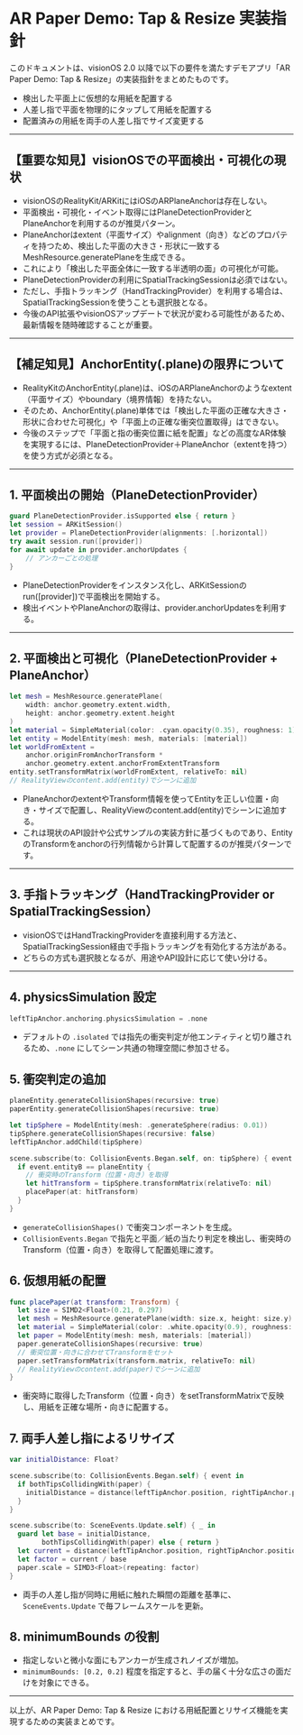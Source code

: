 # AR Paper Demo: Tap & Resize 実装指針

このドキュメントは、visionOS 2.0 以降で以下の要件を満たすデモアプリ「AR Paper Demo: Tap & Resize」の実装指針をまとめたものです。

* 検出した平面上に仮想的な用紙を配置する
* 人差し指で平面を物理的にタップして用紙を配置する
* 配置済みの用紙を両手の人差し指でサイズ変更する

---

## 【重要な知見】visionOSでの平面検出・可視化の現状
- visionOSのRealityKit/ARKitにはiOSのARPlaneAnchorは存在しない。
- 平面検出・可視化・イベント取得にはPlaneDetectionProviderとPlaneAnchorを利用するのが推奨パターン。
- PlaneAnchorはextent（平面サイズ）やalignment（向き）などのプロパティを持つため、検出した平面の大きさ・形状に一致するMeshResource.generatePlaneを生成できる。
- これにより「検出した平面全体に一致する半透明の面」の可視化が可能。
- PlaneDetectionProviderの利用にSpatialTrackingSessionは必須ではない。
- ただし、手指トラッキング（HandTrackingProvider）を利用する場合は、SpatialTrackingSessionを使うことも選択肢となる。
- 今後のAPI拡張やvisionOSアップデートで状況が変わる可能性があるため、最新情報を随時確認することが重要。

---

## 【補足知見】AnchorEntity(.plane)の限界について
- RealityKitのAnchorEntity(.plane)は、iOSのARPlaneAnchorのようなextent（平面サイズ）やboundary（境界情報）を持たない。
- そのため、AnchorEntity(.plane)単体では「検出した平面の正確な大きさ・形状に合わせた可視化」や「平面上の正確な衝突位置取得」はできない。
- 今後のステップで「平面と指の衝突位置に紙を配置」などの高度なAR体験を実現するには、PlaneDetectionProvider＋PlaneAnchor（extentを持つ）を使う方式が必須となる。

---

## 1. 平面検出の開始（PlaneDetectionProvider）

```swift
guard PlaneDetectionProvider.isSupported else { return }
let session = ARKitSession()
let provider = PlaneDetectionProvider(alignments: [.horizontal])
try await session.run([provider])
for await update in provider.anchorUpdates {
    // アンカーごとの処理
}
```

* PlaneDetectionProviderをインスタンス化し、ARKitSessionのrun([provider])で平面検出を開始する。
* 検出イベントやPlaneAnchorの取得は、provider.anchorUpdatesを利用する。

---

## 2. 平面検出と可視化（PlaneDetectionProvider + PlaneAnchor）

```swift
let mesh = MeshResource.generatePlane(
    width: anchor.geometry.extent.width,
    height: anchor.geometry.extent.height
)
let material = SimpleMaterial(color: .cyan.opacity(0.35), roughness: 1)
let entity = ModelEntity(mesh: mesh, materials: [material])
let worldFromExtent =
    anchor.originFromAnchorTransform *
    anchor.geometry.extent.anchorFromExtentTransform
entity.setTransformMatrix(worldFromExtent, relativeTo: nil)
// RealityViewのcontent.add(entity)でシーンに追加
```

* PlaneAnchorのextentやTransform情報を使ってEntityを正しい位置・向き・サイズで配置し、RealityViewのcontent.add(entity)でシーンに追加する。
* これは現状のAPI設計や公式サンプルの実装方針に基づくものであり、EntityのTransformをanchorの行列情報から計算して配置するのが推奨パターンです。

---

## 3. 手指トラッキング（HandTrackingProvider or SpatialTrackingSession）

- visionOSではHandTrackingProviderを直接利用する方法と、SpatialTrackingSession経由で手指トラッキングを有効化する方法がある。
- どちらの方式も選択肢となるが、用途やAPI設計に応じて使い分ける。

---

## 4. physicsSimulation 設定

```swift
leftTipAnchor.anchoring.physicsSimulation = .none
```

* デフォルトの `.isolated` では指先の衝突判定が他エンティティと切り離されるため、`.none` にしてシーン共通の物理空間に参加させる。

## 5. 衝突判定の追加

```swift
planeEntity.generateCollisionShapes(recursive: true)
paperEntity.generateCollisionShapes(recursive: true)

let tipSphere = ModelEntity(mesh: .generateSphere(radius: 0.01))
tipSphere.generateCollisionShapes(recursive: false)
leftTipAnchor.addChild(tipSphere)

scene.subscribe(to: CollisionEvents.Began.self, on: tipSphere) { event in
  if event.entityB == planeEntity {
    // 衝突時のTransform（位置・向き）を取得
    let hitTransform = tipSphere.transformMatrix(relativeTo: nil)
    placePaper(at: hitTransform)
  }
}
```

* `generateCollisionShapes()` で衝突コンポーネントを生成。
* `CollisionEvents.Began` で指先と平面／紙の当たり判定を検出し、衝突時のTransform（位置・向き）を取得して配置処理に渡す。

## 6. 仮想用紙の配置

```swift
func placePaper(at transform: Transform) {
  let size = SIMD2<Float>(0.21, 0.297)
  let mesh = MeshResource.generatePlane(width: size.x, height: size.y)
  let material = SimpleMaterial(color: .white.opacity(0.9), roughness: 1)
  let paper = ModelEntity(mesh: mesh, materials: [material])
  paper.generateCollisionShapes(recursive: true)
  // 衝突位置・向きに合わせてTransformをセット
  paper.setTransformMatrix(transform.matrix, relativeTo: nil)
  // RealityViewのcontent.add(paper)でシーンに追加
}
```

* 衝突時に取得したTransform（位置・向き）をsetTransformMatrixで反映し、用紙を正確な場所・向きに配置する。

## 7. 両手人差し指によるリサイズ

```swift
var initialDistance: Float?

scene.subscribe(to: CollisionEvents.Began.self) { event in
  if bothTipsCollidingWith(paper) {
    initialDistance = distance(leftTipAnchor.position, rightTipAnchor.position)
  }
}

scene.subscribe(to: SceneEvents.Update.self) { _ in
  guard let base = initialDistance,
        bothTipsCollidingWith(paper) else { return }
  let current = distance(leftTipAnchor.position, rightTipAnchor.position)
  let factor = current / base
  paper.scale = SIMD3<Float>(repeating: factor)
}
```

* 両手の人差し指が同時に用紙に触れた瞬間の距離を基準に、`SceneEvents.Update` で毎フレームスケールを更新。

## 8. minimumBounds の役割

* 指定しないと微小な面にもアンカーが生成されノイズが増加。
* `minimumBounds: [0.2, 0.2]` 程度を指定すると、手の届く十分な広さの面だけを対象にできる。

---

以上が、AR Paper Demo: Tap & Resize における用紙配置とリサイズ機能を実現するための実装まとめです。
